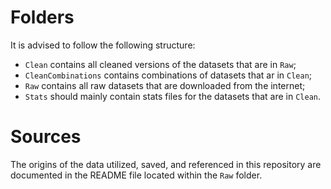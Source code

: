 # Folders
It is advised to follow the following structure:
- `Clean` contains all cleaned versions of the datasets that are in `Raw`;
- `CleanCombinations` contains combinations of datasets that ar in `Clean`;
- `Raw` contains all raw datasets that are downloaded from the internet;
- `Stats` should mainly contain stats files for the datasets that are in `Clean`.

# Sources
The origins of the data utilized, saved, and referenced in this repository are documented in the README file located
within the `Raw` folder.